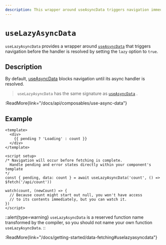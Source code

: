 ```yaml
---
description: This wrapper around useAsyncData triggers navigation immediately.
---
```


# `useLazyAsyncData`

`useLazyAsyncData` provides a wrapper around [`useAsyncData`](/docs/api/composables/use-async-data) that triggers navigation before the handler is resolved by setting the `lazy` option to `true`.

## Description

By default, [useAsyncData](/docs/api/composables/use-async-data) blocks navigation until its async handler is resolved.

> `useLazyAsyncData` has the same signature as [`useAsyncData`](/docs/api/composables/use-async-data) .

:ReadMore{link="/docs/api/composables/use-async-data"}

## Example

```vue
<template>
  <div>
    {{ pending ? 'Loading' : count }}
  </div>
</template>

<script setup>
/* Navigation will occur before fetching is complete.
  Handle pending and error states directly within your component's template
*/
const { pending, data: count } = await useLazyAsyncData('count', () => $fetch('/api/count'))

watch(count, (newCount) => {
  // Because count might start out null, you won't have access
  // to its contents immediately, but you can watch it.
})
</script>
```

::alert{type=warning}
`useLazyAsyncData` is a reserved function name transformed by the compiler, so you should not name your own function `useLazyAsyncData`.
::

:ReadMore{link="/docs/getting-started/data-fetching#uselazyasyncdata"}
